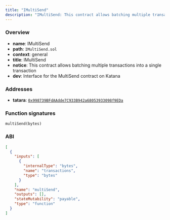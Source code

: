 ```yaml
---
title: "IMultiSend"
description: "IMultiSend: This contract allows batching multiple transactions into a single transaction (Interface for the MultiSend contract on Katana)"
---
```


### Overview

- **name**: IMultiSend
- **path**: `IMultiSend.sol`
- **context**: general
- **title**: IMultiSend
- **notice**: This contract allows batching multiple transactions into a single transaction
- **dev**: Interface for the MultiSend contract on Katana

### Addresses

- **tatara**: [`0x998739BFdAAdde7C933B942a68053933098f9EDa`](https://explorer.tatara.katana.network/address/0x998739BFdAAdde7C933B942a68053933098f9EDa)

### Function signatures

```
multiSend(bytes)
```

### ABI

```json
[
  {
    "inputs": [
      {
        "internalType": "bytes",
        "name": "transactions",
        "type": "bytes"
      }
    ],
    "name": "multiSend",
    "outputs": [],
    "stateMutability": "payable",
    "type": "function"
  }
]
```
